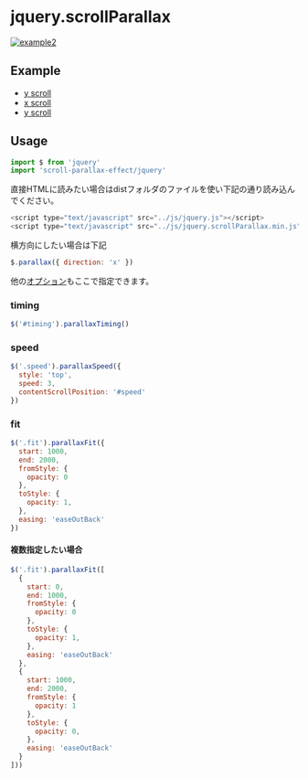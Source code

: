 # jquery.scrollParallax

[![example2](http://github.develo.org/scrollParallax/public/img/thumbs/example2.jpg)](http://github.develo.org/scrollParallax/public/example2/)

## Example
* [y scroll](http://github.develo.org/scrollParallax/public/example1/)
* [x scroll](http://github.develo.org/scrollParallax/public/example2/)
* [y scroll](http://github.develo.org/scrollParallax/public/example3/)

## Usage

```javascript
import $ from 'jquery'
import 'scroll-parallax-effect/jquery'
```

直接HTMLに読みたい場合はdistフォルダのファイルを使い下記の通り読み込んでください。

```javascript
<script type="text/javascript" src="../js/jquery.js"></script>
<script type="text/javascript" src="../js/jquery.scrollParallax.min.js"></script>
```


横方向にしたい場合は下記

```javascript
$.parallax({ direction: 'x' })
```

他の[オプション](../README.md#Usage)もここで指定できます。


### timing

```javascript
$('#timing').parallaxTiming()
```


### speed
```javascript
$('.speed').parallaxSpeed({
  style: 'top',
  speed: 3,
  contentScrollPosition: '#speed'
})
```


### fit
```javascript
$('.fit').parallaxFit({
  start: 1000,
  end: 2000,
  fromStyle: {
    opacity: 0
  },
  toStyle: {
    opacity: 1,
  },
  easing: 'easeOutBack'
})
```

#### 複数指定したい場合
```javascript
$('.fit').parallaxFit([
  {
    start: 0,
    end: 1000,
    fromStyle: {
      opacity: 0
    },
    toStyle: {
      opacity: 1,
    },
    easing: 'easeOutBack'
  },
  {
    start: 1000,
    end: 2000,
    fromStyle: {
      opacity: 1
    },
    toStyle: {
      opacity: 0,
    },
    easing: 'easeOutBack'
  }
]))
```